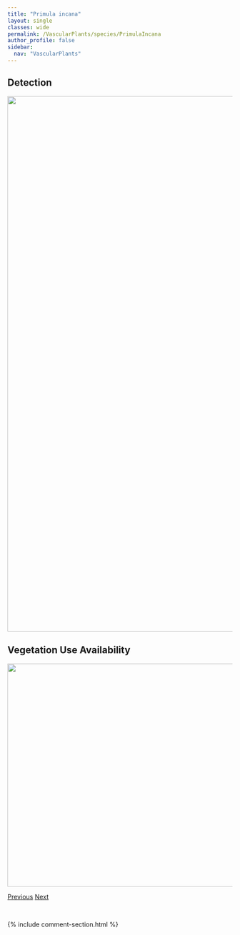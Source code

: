 ```yaml
---
title: "Primula incana"
layout: single
classes: wide
permalink: /VascularPlants/species/PrimulaIncana
author_profile: false
sidebar:
  nav: "VascularPlants"
---
```


<h2>Detection</h2>

<a href="https://drive.google.com/uc?export=view&id=16btPYnTeHQEjmA6R_bcCKDQY0AGXjQLp">
<img src="https://drive.google.com/uc?export=view&id=16btPYnTeHQEjmA6R_bcCKDQY0AGXjQLp" height = "1200" width = "800">
</a>


<h2>Vegetation Use Availability</h2>

<a href="https://drive.google.com/uc?export=view&id=1tjbohcGyyTDz3PWPEzV1aGY-R1dpkmZ3">
<img src="https://drive.google.com/uc?export=view&id=1tjbohcGyyTDz3PWPEzV1aGY-R1dpkmZ3" height = "500" width = "1000">
</a>


<a href="/DevelopmentWebsite/VascularPlants/species/PrimulaConjugens" class="pagination--pager" title="Primula conjugens">Previous</a> <a href="/DevelopmentWebsite/VascularPlants/species/PrimulaPauciflora" class="pagination--pager" title="Primula pauciflora">Next</a>

<p>&nbsp;</p>

{% include comment-section.html %}
